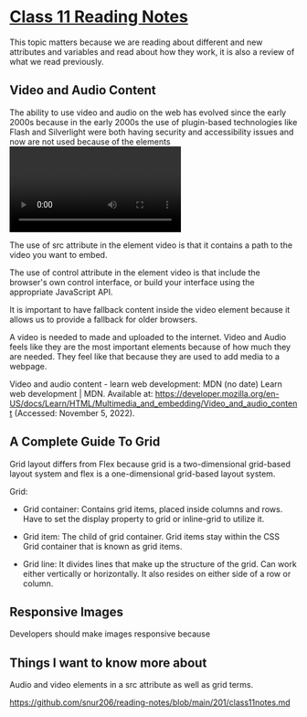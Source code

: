 # [Class 11 Reading Notes](https://github.com/snur206/reading-notes/blob/main/201/class11notes.md)

This topic matters because we are reading about different and new attributes and variables and read about how they work, it is also a review of what we read previously.

## Video and Audio Content

The ability to use video and audio on the web has evolved since the early 2000s because in the early 2000s the use of plugin-based technologies like Flash and Silverlight were both having security and accessibility issues and now are not used because of the elements <video and audio> as well as the JS APIs are now in control. 


The use of src attribute in the element video is that it contains a path to the video you want to embed.

The use of control attribute in the element video is that include the browser's own control interface, or build your interface using the appropriate JavaScript API. 

It is important to have fallback content inside the video element because it allows us to provide a fallback for older browsers.

A video is needed to made and uploaded to the internet. Video and Audio feels like they are the most important elements because of how much they are needed. They feel like that because they are used to add media to a webpage.
  
Video and audio content - learn web development: MDN (no date) Learn web development | MDN. Available at: https://developer.mozilla.org/en-US/docs/Learn/HTML/Multimedia_and_embedding/Video_and_audio_content (Accessed: November 5, 2022).   

## A Complete Guide To Grid

Grid layout differs from Flex because grid is a two-dimensional grid-based layout system and flex is a one-dimensional grid-based layout system. 

Grid:

- Grid container: Contains grid items, placed inside columns and rows. Have to set the display property to grid or inline-grid to utilize it.
  
- Grid item: The child of grid container. Grid items stay within the CSS Grid container that is known as grid items.

- Grid line: It divides lines that make up the structure of the grid. Can work either vertically or horizontally. It also resides on either side of a row or column.

## Responsive Images

Developers should make images responsive because 










## Things I want to know more about

Audio and video elements in a src attribute as well as grid terms.
  
https://github.com/snur206/reading-notes/blob/main/201/class11notes.md
